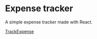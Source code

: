 # Expense tracker

A simple expense tracker made with React.

[TrackExpense](https://theyatinjain.github.io/TrackExpense)